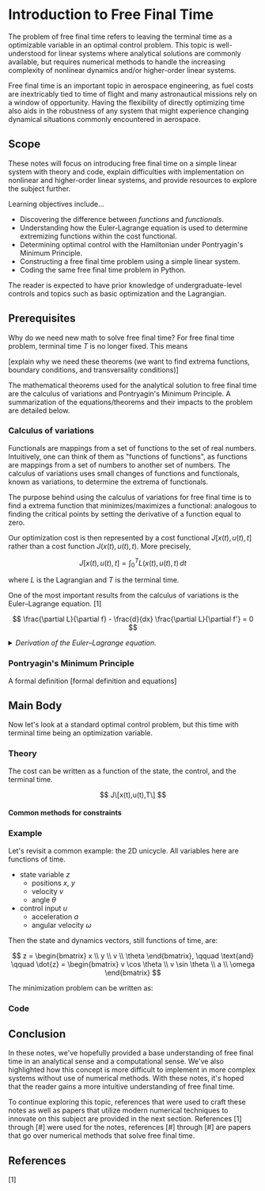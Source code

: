 
# Introduction to Free Final Time

The problem of free final time refers to leaving the terminal time as a optimizable variable in an optimal control problem. This topic is well-understood for linear systems where analytical solutions are commonly available, but requires numerical methods to handle the increasing complexity of nonlinear dynamics and/or higher-order linear systems.

<!--
Add a photo here that helps reader visualize free final time: trajectory and alternate trajectories would be interesting.
-->

Free final time is an important topic in aerospace engineering, as fuel costs are inextricably tied to time of flight and many astronautical missions rely on a window of opportunity. Having the flexibility of directly optimizing time also aids in the robustness of any system that might experience changing dynamical situations commonly encountered in aerospace.

## Scope

These notes will focus on introducing free final time on a simple linear system with theory and code, explain difficulties with implementation on nonlinear and higher-order linear systems, and provide resources to explore the subject further.

Learning objectives include...
* Discovering the difference between *functions* and *functionals*.
* Understanding how the Euler-Lagrange equation is used to determine extremizing functions within the cost functional.
* Determining optimal control with the Hamiltonian under Pontryagin's Minimum Principle.
* Constructing a free final time problem using a simple linear system.
* Coding the same free final time problem in Python.

The reader is expected to have prior knowledge of undergraduate-level controls and topics such as basic optimization and the Lagrangian.

## Prerequisites
Why do we need new math to solve free final time? For free final time problem, terminal time $T$ is no longer fixed. This means

[explain why we need these theorems (we want to find extrema functions, boundary conditions, and transversality conditions)]

The mathematical theorems used for the analytical solution to free final time are the calculus of variations and Pontryagin's Minimum Principle. A summarization of the equations/theorems and their impacts to the problem are detailed below.

### Calculus of variations
Functionals are mappings from a set of functions to the set of real numbers. Intuitively, one can think of them as "functions of functions", as functions are mappings from a set of numbers to another set of numbers. The calculus of variations uses small changes of functions and functionals, known as variations, to determine the extrema of functionals.

The purpose behind using the calculus of variations for free final time is to find a extrema function that minimizes/maximizes a functional: analogous to finding the critical points by setting the derivative of a function equal to zero.

Our optimization cost is then represented by a cost functional $J[x(t),u(t),t]$ rather than a cost function $J\big(x(t),u(t),t\big)$. More precisely,

$$J[x(t),u(t),t] = \int_0^T L\big(x(t), u(t), t\big) \,dt$$

where $L$ is the Lagrangian and $T$ is the terminal time.



One of the most important results from the calculus of variations is the Euler–Lagrange equation. [1]

$$
\frac{\partial L}{\partial f} - \frac{d}{dx} \frac{\partial L}{\partial f'} = 0
$$

<details close>
<summary> <em>Derivation of the Euler–Lagrange equation.</em> </summary>
<br>
<div markdown="1">

Consider the functional
$$
J[y] =  \int_{a}^{b} L(x, y(x), y'(x)) \,dx
$$
where $a,b$ are constants, 

</div>
</details>

### Pontryagin's Minimum Principle

A formal definition
[formal definition and equations]

## Main Body

Now let's look at a standard optimal control problem, but this time with terminal time being an optimization variable.

### Theory
The cost can be written as a function of the state, the control, and the terminal time.

$$
J\[x(t),u(t),T\]
$$

#### Common methods for constraints


### Example
Let's revisit a common example: the 2D unicycle. All variables here are functions of time.
* state variable $z$
  * positions $x$, $y$
  * velocity $v$
  * angle $\theta$
* control input $u$
  * acceleration $a$
  * angular velocity $\omega$

Then the state and dynamics vectors, still functions of time, are:

$$
z = \begin{bmatrix}
  x \\
  y \\
  v \\
  \theta
\end{bmatrix}, \qquad
\text{and}
\qquad \dot{z} = \begin{bmatrix}
  v \cos \theta \\
  v \sin \theta \\
  a \\
  \omega
\end{bmatrix}
$$

The minimization problem can be written as:



### Code


## Conclusion

In these notes, we've hopefully provided a base understanding of free final time in an analytical sense and a computational sense. We've also highlighted how this concept is more difficult to implement in more complex systems without use of numerical methods. With these notes, it's hoped that the reader gains a more intuitive understanding of free final time.

To continue exploring this topic, references that were used to craft these notes as well as papers that utilize modern numerical techniques to innovate on this subject are provided in the next section. References [1] through [#] were used for the notes, references [#] through [#] are papers that go over numerical methods that solve free final time.

## References
[1] 

<!--
Scope + objectives: What should one expect to learn from reading these notes? Think about what is the purpose of these notes, what questions will be answered, and what will the reader gain from reading these notes.

Introduction: Introduce the topic. Include things like how it is relevant to controls, in what situation would a reader find this useful, is there some historical context that's important to know, is this related to other topics?

Preliminaries: Set up the mathematics needed to describe the topic/concept. Introduce definitions, notation, theorems, etc.

Main body: Describe the topic/concept at a suitable depth given your selected scope and objectives. Consider including:
Figures and diagrams
Code snippets
Video/gif
Derivations
Concrete examples (e.g., with a specific system and with actual numbers)
Anything else that you think will be helpful!

Conclusion: Summarize the key takeaways, and also mention what was not covered in these notes, and perhaps what are references the reader read to learn more.
References: Please include references to any material you cite, or used in creating these notes
-->
